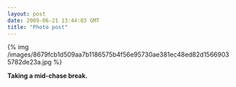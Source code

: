 ```yaml
---
layout: post
date: 2009-06-21 13:44:03 GMT
title: "Photo post"
---
```

{% img /images/8679fcb1d509aa7b1186575b4f56e95730ae381ec48ed82d15669035782de23a.jpg %}

<b>Taking a mid-chase break.</b>